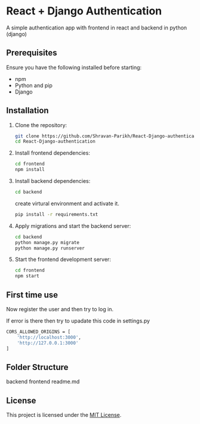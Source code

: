 # React + Django Authentication

A simple authentication app with frontend in react and backend in python (django)


## Prerequisites

Ensure you have the following installed before starting:

-  npm
- Python and pip
- Django

## Installation

1. Clone the repository:

    ```bash
    git clone https://github.com/Shravan-Parikh/React-Django-authentication/
    cd React-Django-authentication
    ```

2. Install frontend dependencies:

    ```bash
    cd frontend
    npm install
    ```

3. Install backend dependencies:

    ```bash
    cd backend
    ```
    create virtural environment and activate it.
    ```bash
    pip install -r requirements.txt
    ```

6. Apply migrations and start the backend server:

    ```bash
    cd backend
    python manage.py migrate
    python manage.py runserver
    ```

7. Start the frontend development server:

    ```bash
    cd frontend
    npm start
    ```

## First time use

Now register the user and then try to log in.

If error is there then try to upadate this code in settings.py
```bash
CORS_ALLOWED_ORIGINS = [
    'http://localhost:3000',
    'http://127.0.0.1:3000'
]
```
## Folder Structure

backend
frontend
readme.md

## License

This project is licensed under the [MIT License](LICENSE).
